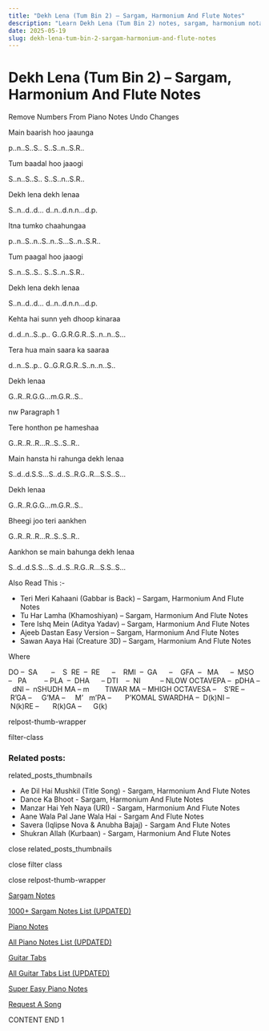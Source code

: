```yaml
---
title: "Dekh Lena (Tum Bin 2) – Sargam, Harmonium And Flute Notes"
description: "Learn Dekh Lena (Tum Bin 2) notes, sargam, harmonium notations and flute notes. Easy step-by-step tutorial for beginners."
date: 2025-05-19
slug: dekh-lena-tum-bin-2-sargam-harmonium-and-flute-notes
---
```


# Dekh Lena (Tum Bin 2) – Sargam, Harmonium And Flute Notes

Remove Numbers From Piano Notes
Undo Changes

Main baarish hoo jaaunga

p..n..S..S.. S..S..n..S.R..

Tum baadal hoo jaaogi

S..n..S..S.. S..S..n..S.R..

Dekh lena dekh lenaa

S..n..d..d… d..n..d.n.n…d.p.

Itna tumko chaahungaa

p..n..S..n..S..n..S…S..n..S.R..

Tum paagal hoo jaaogi

S..n..S..S.. S..S..n..S.R..

Dekh lena dekh lenaa

S..n..d..d… d..n..d.n.n…d.p.

Kehta hai sunn yeh dhoop kinaraa

d..d..n..S..p.. G..G.R.G.R..S..n..n..S…

Tera hua main saara ka saaraa

d..n..S..p.. G..G.R.G.R..S..n..n..S..

Dekh lenaa

G..R..R.G.G…m.G.R..S..

nw Paragraph 1

Tere honthon pe hameshaa

G..R..R..R…R..S..S..R..

Main hansta hi rahunga dekh lenaa

S..d..d.S.S…S..d..S..R.G..R…S.S..S…

Dekh lenaa

G..R..R.G.G…m.G.R..S..

Bheegi joo teri aankhen

G..R..R..R…R..S..S..R..

Aankhon se main bahunga dekh lenaa

S..d..d.S.S…S..d..S..R.G..R…S.S..S…

Also Read This :-

* Teri Meri Kahaani (Gabbar is Back) – Sargam, Harmonium And Flute Notes
* Tu Har Lamha (Khamoshiyan) – Sargam, Harmonium And Flute Notes
* Tere Ishq Mein (Aditya Yadav) – Sargam, Harmonium And Flute Notes
* Ajeeb Dastan Easy Version – Sargam, Harmonium And Flute Notes
* Sawan Aaya Hai (Creature 3D) – Sargam, Harmonium And Flute Notes

Where

DO –  SA       –    S  RE  –  RE      –    RMI  –  GA      –    GFA  –   MA      –  MSO  –   PA         – PLA  –  DHA      – DTI    –  NI          – NLOW OCTAVEPA –  pDHA –  dNI –  nSHUDH MA – m        TIWAR MA – MHIGH OCTAVESA –    S’RE –     R’GA –     G’MA –     M’   m’PA –       P’KOMAL SWARDHA –  D(k)NI –       N(k)RE –       R(k)GA –      G(k)

relpost-thumb-wrapper

filter-class

### Related posts:

related_posts_thumbnails

* Ae Dil Hai Mushkil (Title Song) - Sargam, Harmonium And Flute Notes
* Dance Ka Bhoot - Sargam, Harmonium And Flute Notes
* Manzar Hai Yeh Naya (URI) - Sargam, Harmonium And Flute Notes
* Aane Wala Pal Jane Wala Hai - Sargam And Flute Notes
* Savera (Iqlipse Nova & Anubha Bajaj) - Sargam And Flute Notes
* Shukran Allah (Kurbaan) - Sargam, Harmonium And Flute Notes

close related_posts_thumbnails

close filter class

close relpost-thumb-wrapper

[Sargam Notes](https://www.notationsworld.com/sargam-notes.html)

[1000+ Sargam Notes List (UPDATED)](https://www.notationsworld.com/all-songs-list-sargam-notes.html)

[Piano Notes](https://www.notationsworld.com/piano-notes.html)

[All Piano Notes List (UPDATED)](https://www.notationsworld.com/all-songs-list-piano-notes.html)

[Guitar Tabs](https://www.notationsworld.com/guitar-tabs.html)

[All Guitar Tabs List (UPDATED)](https://www.notationsworld.com/all-songs-list-guitar-tabs.html)

[Super Easy Piano Notes](https://studywall.in/)

[Request A Song](https://www.notationsworld.com/request-a-song.html)

CONTENT END 1


